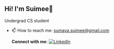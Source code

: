   ## Hi! I'm Suimee👋
  Undergrad CS student 

- 📫 How to reach me: sumaya.suimee@gmail.com
                                                              
                                                              
  **Connect with me**:
  [![LinkedIn](https://img.shields.io/badge/-Sumaya_Suimee-0077B5?style=for-the-badge&logo=linkedin&logoColor=white)](https://www.linkedin.com/in/sumaya-suimee-415050242/)



